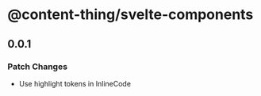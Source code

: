 # @content-thing/svelte-components

## 0.0.1

### Patch Changes

- Use highlight tokens in InlineCode
